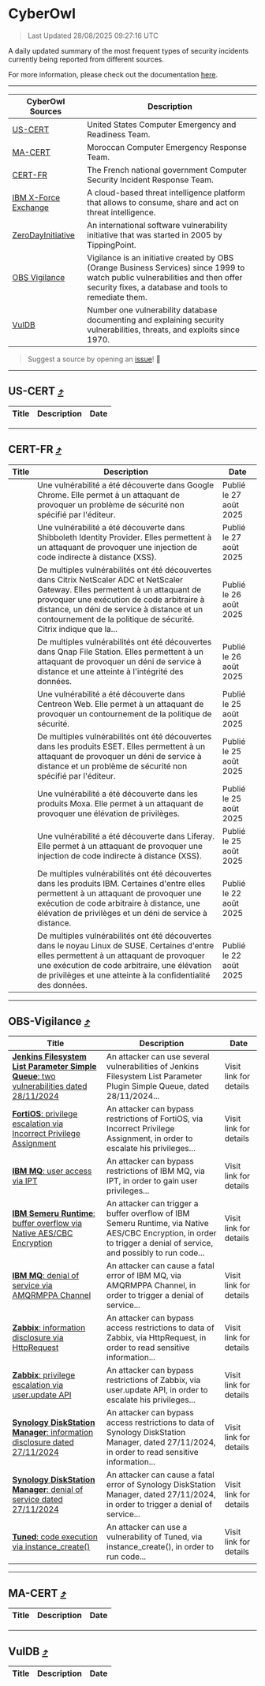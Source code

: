 
 <div id='top'></div>

# CyberOwl

 > Last Updated 28/08/2025 09:27:16 UTC
 
 A daily updated summary of the most frequent types of security incidents currently being reported from different sources.
 
 For more information, please check out the documentation [here](./docs/README.md).
 
 ---
 |CyberOwl Sources|Description|
 |---|---|
 |[US-CERT](#us-cert-arrow_heading_up)|United States Computer Emergency and Readiness Team.|
 |[MA-CERT](#ma-cert-arrow_heading_up)|Moroccan Computer Emergency Response Team.|
 |[CERT-FR](#cert-fr-arrow_heading_up)|The French national government Computer Security Incident Response Team.|
 |[IBM X-Force Exchange](#ibmcloud-arrow_heading_up)|A cloud-based threat intelligence platform that allows to consume, share and act on threat intelligence.|
 |[ZeroDayInitiative](#zerodayinitiative-arrow_heading_up)|An international software vulnerability initiative that was started in 2005 by TippingPoint.|
 |[OBS Vigilance](#obs-vigilance-arrow_heading_up)|Vigilance is an initiative created by OBS (Orange Business Services) since 1999 to watch public vulnerabilities and then offer security fixes, a database and tools to remediate them.|
 |[VulDB](#vuldb-arrow_heading_up)|Number one vulnerability database documenting and explaining security vulnerabilities, threats, and exploits since 1970.|
 
 > Suggest a source by opening an [issue](https://github.com/karimhabush/cyberowl/issues)! :raised_hands:
 ---

## US-CERT [:arrow_heading_up:](#cyberowl)

 |Title|Description|Date|
 |---|---|---|
 
 ---

## CERT-FR [:arrow_heading_up:](#cyberowl)

 |Title|Description|Date|
 |---|---|---|
 |[](https://www.cert.ssi.gouv.fr/avis/CERTFR-2025-AVI-0732/)|Une vulnérabilité a été découverte dans Google Chrome. Elle permet à un attaquant de provoquer un problème de sécurité non spécifié par l'éditeur.|Publié le 27 août 2025|
 |[](https://www.cert.ssi.gouv.fr/avis/CERTFR-2025-AVI-0731/)|Une vulnérabilité a été découverte dans Shibboleth Identity Provider. Elles permettent à un attaquant de provoquer une injection de code indirecte à distance (XSS).|Publié le 27 août 2025|
 |[](https://www.cert.ssi.gouv.fr/avis/CERTFR-2025-AVI-0730/)|De multiples vulnérabilités ont été découvertes dans Citrix NetScaler ADC et NetScaler Gateway. Elles permettent à un attaquant de provoquer une exécution de code arbitraire à distance, un déni de service à distance et un contournement de la politique de sécurité. Citrix indique que la...|Publié le 26 août 2025|
 |[](https://www.cert.ssi.gouv.fr/avis/CERTFR-2025-AVI-0729/)|De multiples vulnérabilités ont été découvertes dans Qnap File Station. Elles permettent à un attaquant de provoquer un déni de service à distance et une atteinte à l'intégrité des données.|Publié le 26 août 2025|
 |[](https://www.cert.ssi.gouv.fr/avis/CERTFR-2025-AVI-0728/)|Une vulnérabilité a été découverte dans Centreon Web. Elle permet à un attaquant de provoquer un contournement de la politique de sécurité.|Publié le 25 août 2025|
 |[](https://www.cert.ssi.gouv.fr/avis/CERTFR-2025-AVI-0727/)|De multiples vulnérabilités ont été découvertes dans les produits ESET. Elles permettent à un attaquant de provoquer un déni de service à distance et un problème de sécurité non spécifié par l'éditeur.|Publié le 25 août 2025|
 |[](https://www.cert.ssi.gouv.fr/avis/CERTFR-2025-AVI-0726/)|Une vulnérabilité a été découverte dans les produits Moxa. Elle permet à un attaquant de provoquer une élévation de privilèges.|Publié le 25 août 2025|
 |[](https://www.cert.ssi.gouv.fr/avis/CERTFR-2025-AVI-0725/)|Une vulnérabilité a été découverte dans Liferay. Elle permet à un attaquant de provoquer une injection de code indirecte à distance (XSS).|Publié le 25 août 2025|
 |[](https://www.cert.ssi.gouv.fr/avis/CERTFR-2025-AVI-0724/)|De multiples vulnérabilités ont été découvertes dans les produits IBM. Certaines d'entre elles permettent à un attaquant de provoquer une exécution de code arbitraire à distance, une élévation de privilèges et un déni de service à distance.|Publié le 22 août 2025|
 |[](https://www.cert.ssi.gouv.fr/avis/CERTFR-2025-AVI-0723/)|De multiples vulnérabilités ont été découvertes dans le noyau Linux de SUSE. Certaines d'entre elles permettent à un attaquant de provoquer une exécution de code arbitraire, une élévation de privilèges et une atteinte à la confidentialité des données.|Publié le 22 août 2025|
 
 ---

## OBS-Vigilance [:arrow_heading_up:](#cyberowl)

 |Title|Description|Date|
 |---|---|---|
 |[<a href="https://vigilance.fr/vulnerability/Jenkins-Filesystem-List-Parameter-Simple-Queue-two-vulnerabilities-dated-28-11-2024-45766" class="noirorange"><b>Jenkins Filesystem List Parameter  Simple Queue</b>: two vulnerabilities dated 28/11/2024</a>](https://vigilance.fr/vulnerability/Jenkins-Filesystem-List-Parameter-Simple-Queue-two-vulnerabilities-dated-28-11-2024-45766)|An attacker can use several vulnerabilities of Jenkins Filesystem List Parameter Plugin  Simple Queue, dated 28/11/2024...|Visit link for details|
 |[<a href="https://vigilance.fr/vulnerability/FortiOS-privilege-escalation-via-Incorrect-Privilege-Assignment-47952" class="noirorange"><b>FortiOS</b>: privilege escalation via Incorrect Privilege Assignment</a>](https://vigilance.fr/vulnerability/FortiOS-privilege-escalation-via-Incorrect-Privilege-Assignment-47952)|An attacker can bypass restrictions of FortiOS, via Incorrect Privilege Assignment, in order to escalate his privileges...|Visit link for details|
 |[<a href="https://vigilance.fr/vulnerability/IBM-MQ-user-access-via-IPT-47559" class="noirorange"><b>IBM MQ</b>: user access via IPT</a>](https://vigilance.fr/vulnerability/IBM-MQ-user-access-via-IPT-47559)|An attacker can bypass restrictions of IBM MQ, via IPT, in order to gain user privileges...|Visit link for details|
 |[<a href="https://vigilance.fr/vulnerability/IBM-Semeru-Runtime-buffer-overflow-via-Native-AES-CBC-Encryption-47558" class="noirorange"><b>IBM Semeru Runtime</b>: buffer overflow via Native AES/CBC Encryption</a>](https://vigilance.fr/vulnerability/IBM-Semeru-Runtime-buffer-overflow-via-Native-AES-CBC-Encryption-47558)|An attacker can trigger a buffer overflow of IBM Semeru Runtime, via Native AES/CBC Encryption, in order to trigger a denial of service, and possibly to run code...|Visit link for details|
 |[<a href="https://vigilance.fr/vulnerability/IBM-MQ-denial-of-service-via-AMQRMPPA-Channel-47557" class="noirorange"><b>IBM MQ</b>: denial of service via AMQRMPPA Channel</a>](https://vigilance.fr/vulnerability/IBM-MQ-denial-of-service-via-AMQRMPPA-Channel-47557)|An attacker can cause a fatal error of IBM MQ, via AMQRMPPA Channel, in order to trigger a denial of service...|Visit link for details|
 |[<a href="https://vigilance.fr/vulnerability/Zabbix-information-disclosure-via-HttpRequest-45760" class="noirorange"><b>Zabbix</b>: information disclosure via HttpRequest</a>](https://vigilance.fr/vulnerability/Zabbix-information-disclosure-via-HttpRequest-45760)|An attacker can bypass access restrictions to data of Zabbix, via HttpRequest, in order to read sensitive information...|Visit link for details|
 |[<a href="https://vigilance.fr/vulnerability/Zabbix-privilege-escalation-via-user-update-API-45754" class="noirorange"><b>Zabbix</b>: privilege escalation via user.update API</a>](https://vigilance.fr/vulnerability/Zabbix-privilege-escalation-via-user-update-API-45754)|An attacker can bypass restrictions of Zabbix, via user.update API, in order to escalate his privileges...|Visit link for details|
 |[<a href="https://vigilance.fr/vulnerability/Synology-DiskStation-Manager-information-disclosure-dated-27-11-2024-45749" class="noirorange"><b>Synology DiskStation Manager</b>: information disclosure dated 27/11/2024</a>](https://vigilance.fr/vulnerability/Synology-DiskStation-Manager-information-disclosure-dated-27-11-2024-45749)|An attacker can bypass access restrictions to data of Synology DiskStation Manager, dated 27/11/2024, in order to read sensitive information...|Visit link for details|
 |[<a href="https://vigilance.fr/vulnerability/Synology-DiskStation-Manager-denial-of-service-dated-27-11-2024-45748" class="noirorange"><b>Synology DiskStation Manager</b>: denial of service dated 27/11/2024</a>](https://vigilance.fr/vulnerability/Synology-DiskStation-Manager-denial-of-service-dated-27-11-2024-45748)|An attacker can cause a fatal error of Synology DiskStation Manager, dated 27/11/2024, in order to trigger a denial of service...|Visit link for details|
 |[<a href="https://vigilance.fr/vulnerability/Tuned-code-execution-via-instance-create-45747" class="noirorange"><b>Tuned</b>: code execution via instance_create()</a>](https://vigilance.fr/vulnerability/Tuned-code-execution-via-instance-create-45747)|An attacker can use a vulnerability of Tuned, via instance_create(), in order to run code...|Visit link for details|
 
 ---

## MA-CERT [:arrow_heading_up:](#cyberowl)

 |Title|Description|Date|
 |---|---|---|
 
 ---

## VulDB [:arrow_heading_up:](#cyberowl)

 |Title|Description|Date|
 |---|---|---|
 